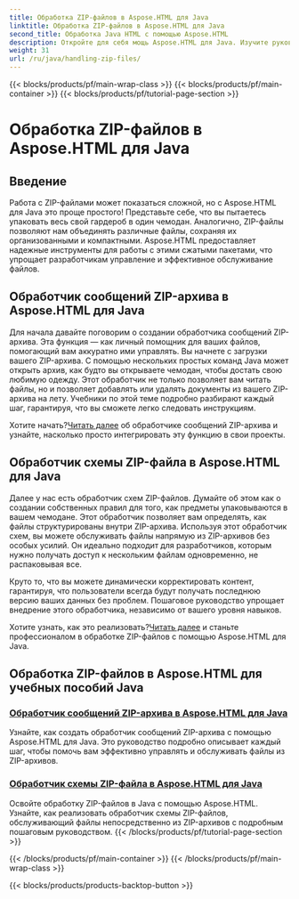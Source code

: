 ```yaml
---
title: Обработка ZIP-файлов в Aspose.HTML для Java
linktitle: Обработка ZIP-файлов в Aspose.HTML для Java
second_title: Обработка Java HTML с помощью Aspose.HTML
description: Откройте для себя мощь Aspose.HTML для Java. Изучите руководства по работе с ZIP-файлами и освойте основные методы эффективного управления ZIP-архивами.
weight: 31
url: /ru/java/handling-zip-files/
---
```


{{< blocks/products/pf/main-wrap-class >}}
{{< blocks/products/pf/main-container >}}
{{< blocks/products/pf/tutorial-page-section >}}

# Обработка ZIP-файлов в Aspose.HTML для Java

## Введение

Работа с ZIP-файлами может показаться сложной, но с Aspose.HTML для Java это проще простого! Представьте себе, что вы пытаетесь упаковать весь свой гардероб в один чемодан. Аналогично, ZIP-файлы позволяют нам объединять различные файлы, сохраняя их организованными и компактными. Aspose.HTML предоставляет надежные инструменты для работы с этими сжатыми пакетами, что упрощает разработчикам управление и эффективное обслуживание файлов.

## Обработчик сообщений ZIP-архива в Aspose.HTML для Java

Для начала давайте поговорим о создании обработчика сообщений ZIP-архива. Эта функция — как личный помощник для ваших файлов, помогающий вам аккуратно ими управлять. Вы начнете с загрузки вашего ZIP-архива. С помощью нескольких простых команд Java может открыть архив, как будто вы открываете чемодан, чтобы достать свою любимую одежду. Этот обработчик не только позволяет вам читать файлы, но и позволяет добавлять или удалять документы из вашего ZIP-архива на лету. Учебники по этой теме подробно разбирают каждый шаг, гарантируя, что вы сможете легко следовать инструкциям. 

 Хотите начать?[Читать далее](./zip-archive-message-handler/) об обработчике сообщений ZIP-архива и узнайте, насколько просто интегрировать эту функцию в свои проекты.

## Обработчик схемы ZIP-файла в Aspose.HTML для Java

Далее у нас есть обработчик схем ZIP-файлов. Думайте об этом как о создании собственных правил для того, как предметы упаковываются в вашем чемодане. Этот обработчик позволяет вам определять, как файлы структурированы внутри ZIP-архива. Используя этот обработчик схем, вы можете обслуживать файлы напрямую из ZIP-архивов без особых усилий. Он идеально подходит для разработчиков, которым нужно получать доступ к нескольким файлам одновременно, не распаковывая все. 

Круто то, что вы можете динамически корректировать контент, гарантируя, что пользователи всегда будут получать последнюю версию ваших данных без проблем. Пошаговое руководство упрощает внедрение этого обработчика, независимо от вашего уровня навыков. 

 Хотите узнать, как это реализовать?[Читать далее](./zip-file-schema-handler/) и станьте профессионалом в обработке ZIP-файлов с помощью Aspose.HTML для Java.

## Обработка ZIP-файлов в Aspose.HTML для учебных пособий Java
### [Обработчик сообщений ZIP-архива в Aspose.HTML для Java](./zip-archive-message-handler/)
Узнайте, как создать обработчик сообщений ZIP-архива с помощью Aspose.HTML для Java. Это руководство подробно описывает каждый шаг, чтобы помочь вам эффективно управлять и обслуживать файлы из ZIP-архивов.
### [Обработчик схемы ZIP-файла в Aspose.HTML для Java](./zip-file-schema-handler/)
Освойте обработку ZIP-файлов в Java с помощью Aspose.HTML. Узнайте, как реализовать обработчик схемы ZIP-файлов, обслуживающий файлы непосредственно из ZIP-архивов с подробным пошаговым руководством.
{{< /blocks/products/pf/tutorial-page-section >}}

{{< /blocks/products/pf/main-container >}}
{{< /blocks/products/pf/main-wrap-class >}}

{{< blocks/products/products-backtop-button >}}
